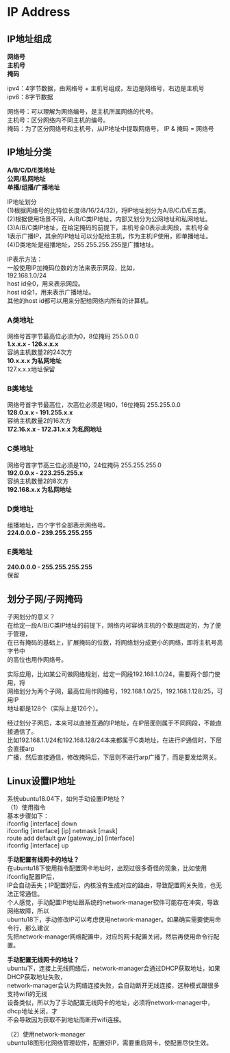 # IP Address                
                
## IP地址组成    
**网络号**    
**主机号**    
**掩码**    
    
ipv4：4字节数据，由网络号 + 主机号组成，左边是网络号，右边是主机号                
ipv6：8字节数据                
    
网络号：可以理解为网络编号，是主机所属网络的代号。    
主机号：区分网络内不同主机的编号。    
掩码：为了区分网络号和主机号，从IP地址中提取网络号， IP & 掩码 = 网络号                  
    
## IP地址分类    
**A/B/C/D/E类地址**    
**公网/私网地址**    
**单播/组播/广播地址**    
    
IP地址划分    
(1)根据网络号的比特位长度(8/16/24/32)，将IP地址划分为A/B/C/D/E五类。    
(2)根据使用场景不同，A/B/C类IP地址，内部又划分为公网地址和私网地址。    
(3)A/B/C类IP地址，在给定掩码的前提下，主机号全0表示此网段，主机号全    
   1表示广播IP，其余的IP地址可以分配给主机，作为主机IP使用，即单播地址。      
(4)D类地址是组播地址，255.255.255.255是广播地址。    
    
IP表示方法：              
一般使用IP加掩码位数的方法来表示网段，比如，              
192.168.1.0/24              
host id全0，用来表示网段。              
host id全1，用来表示广播地址。              
其他的host id都可以用来分配给网络内所有的计算机。              
              
### A类地址              
网络号首字节最高位必须为0，8位掩码 255.0.0.0                
**1.x.x.x - 126.x.x.x**                
容纳主机数量2的24次方                
**10.x.x.x 为私网地址**                
127.x.x.x地址保留                
                
                
### B类地址              
网络号首字节最高位，次高位必须是1和0，16位掩码 255.255.0.0                
**128.0.x.x - 191.255.x.x**                   
容纳主机数量2的16次方                
**172.16.x.x - 172.31.x.x 为私网地址**                
                
                
### C类地址              
网络号首字节高三位必须是110，24位掩码 255.255.255.0                
**192.0.0.x - 223.255.255.x**                
容纳主机数量2的8次方                
**192.168.x.x 为私网地址**                
                
            
### D类地址                
组播地址，四个字节全部表示网络号。              
**224.0.0.0 - 239.255.255.255**              
              
                
### E类地址                
**240.0.0.0 - 255.255.255.255**      
保留      
            
## 划分子网/子网掩码                
子网划分的意义？    
在给定一段A/B/C类IP地址的前提下，网络内可容纳主机的个数是固定的，为了便于管理，  
在已有掩码的基础上，扩展掩码的位数，将网络划分成更小的网络，即将主机号高字节中  
的高位也用作网络号。  
  
实际应用，比如某公司做网络规划，给定一网段192.168.1.0/24，需要两个部门使用，将  
网络划分为两个子网，最高位用作网络号，192.168.1.0/25，192.168.1.128/25，可用IP  
地址都是128个（实际上是126个）。  
  
经过划分子网后，本来可以直接互通的IP地址，在IP层面则属于不同网段，不能直接通信了。  
比如192.168.1.1/24和192.168.128/24本来都属于C类地址，在进行IP通信时，下层会直接arp  
广播，然后直接通信，修改掩码后，下层则不进行arp广播了，而是要发给网关。    
  
## Linux设置IP地址          
系统ubuntu18.04下，如何手动设置IP地址？            
（1）使用指令            
基本步骤如下：            
ifconfig  [interface]  down           
ifconfig  [interface]  [ip]  netmask  [mask]           
route add default gw [gateway_ip] [interface]         
ifconfig  [interface]  up           
        
**手动配置有线网卡的地址？**        
在ubuntu18下使用指令配置网卡地址时，出现过很多奇怪的现象，比如使用ifconfig配置IP后，          
IP会自动丢失；IP配置好后，内核没有生成对应的路由，导致配置网关失败，也无法正常通信。            
个人感觉，手动配置IP地址跟系统的network-manager软件可能存在冲突，导致网络故障，所以          
ubuntu18下，手动修改IP可以考虑使用network-manager。如果确实需要使用命令行，那么建议          
先把network-manager网络配置中，对应的网卡配置关闭，然后再使用命令行配置。          
        
**手动配置无线网卡的地址？**        
ubuntu下，连接上无线网络后，network-manager会通过DHCP获取地址，如果DHCP获取地址失败，        
network-manager会认为网络连接失败，会自动断开无线连接，这种模式跟很多支持wifi的无线        
设备类似，所以为了手动配置无线网卡的地址，必须将network-manager中，dhcp地址关闭，才        
不会导致因为获取不到地址而断开wifi连接。        
          
（2）使用network-manager          
ubuntu18图形化网络管理软件，配置好IP，需要重启网卡，使配置尽快生效。            
